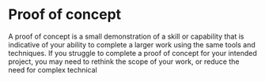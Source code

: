 # Proof of concept

A proof of concept is a small demonstration of a skill or capability that is indicative of your ability to complete a larger work using the same tools and techniques. If you struggle to complete a proof of concept for your intended project, you may need to rethink the scope of your work, or reduce the need for complex technical